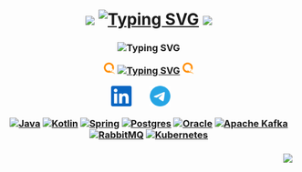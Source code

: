 <h1 align="center" color="red">
<img src="https://github.com/blackcater/blackcater/raw/main/images/Hi.gif" height="32"/>
<a href="https://www.linkedin.com/in/emil-nasyrov/"><img src="https://readme-typing-svg.demolab.com?font=Fira+Code&size=25&duration=10&pause=1000&center=true&vCenter=true&repeat=false&width=390&height=25&lines=Hi+there%2C+I'm+Emil+Nasyrov" alt="Typing SVG" /></a>
<img src="https://github.com/blackcater/blackcater/raw/main/images/Hi.gif" height="32"/>
<h3 align="center">

![Typing SVG](https://readme-typing-svg.demolab.com/?lines=Java/Kotlin%20back-end%20developer;4%2B%20years%20of%20coding%20experience;Always%20learning%20new%20things&font=Fira%20Code&center=true&vCenter=true&pause=1000&size=20)
  
<p align="center">
<img width="20px" alt="Telegram" title="Telegram" src="https://github.com/Emilikan/Emilikan/blob/main/qiwi-color.svg"/>
<a href="https://git.io/typing-svg"><img src="https://readme-typing-svg.demolab.com?font=Noto+Serif&duration=10&pause=1000&color=FF8C00&center=true&vCenter=true&repeat=false&width=260&height=19&lines=Now+I+work+at+QIWI+Bank" alt="Typing SVG" /></a>
<img width="20px" alt="Telegram" title="Telegram" src="https://github.com/Emilikan/Emilikan/blob/main/qiwi-color.svg"/>
</p>


<p align="center">
  <a href="https://www.linkedin.com/in/emil-nasyrov/"><img width="36px" alt="LinkedIn" title="LinkedIn" src="https://github.com/Emilikan/Emilikan/blob/main/linkedin-color.svg"/></a>
  &#8287;&#8287;&#8287;&#8287;&#8287;
  <a href="https://t.me/Emilkan"><img width="36px" alt="Telegram" title="Telegram" src="https://github.com/Emilikan/Emilikan/blob/main/telegram-color.svg"/></a>
  &#8287;&#8287;&#8287;&#8287;&#8287;
</p>



[![Java](https://img.shields.io/badge/java-%23ED8B00.svg?style=for-the-badge&logo=openjdk&logoColor=white)]()
[![Kotlin](https://img.shields.io/badge/kotlin-%237F52FF.svg?style=for-the-badge&logo=kotlin&logoColor=white)]()
[![Spring](https://img.shields.io/badge/spring-%236DB33F.svg?style=for-the-badge&logo=spring&logoColor=white)]()
[![Postgres](https://img.shields.io/badge/postgres-%23316192.svg?style=for-the-badge&logo=postgresql&logoColor=white)]()
[![Oracle](https://img.shields.io/badge/Oracle-F80000?style=for-the-badge&logo=oracle&logoColor=white)]()
[![Apache Kafka](https://img.shields.io/badge/Apache%20Kafka-000?style=for-the-badge&logo=apachekafka)]()
[![RabbitMQ](https://img.shields.io/badge/Rabbitmq-FF6600?style=for-the-badge&logo=rabbitmq&logoColor=white)]()
[![Kubernetes](https://img.shields.io/badge/kubernetes-%23326ce5.svg?style=for-the-badge&logo=kubernetes&logoColor=white)]()

</h3>


<h3 align="right">

![](https://komarev.com/ghpvc/?username=Emilikan&color=green)
</h3>
